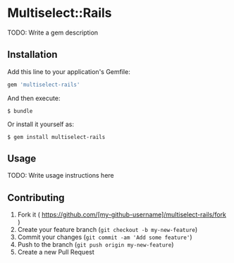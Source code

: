 # Multiselect::Rails

TODO: Write a gem description

## Installation

Add this line to your application's Gemfile:

```ruby
gem 'multiselect-rails'
```

And then execute:

    $ bundle

Or install it yourself as:

    $ gem install multiselect-rails

## Usage

TODO: Write usage instructions here

## Contributing

1. Fork it ( https://github.com/[my-github-username]/multiselect-rails/fork )
2. Create your feature branch (`git checkout -b my-new-feature`)
3. Commit your changes (`git commit -am 'Add some feature'`)
4. Push to the branch (`git push origin my-new-feature`)
5. Create a new Pull Request

